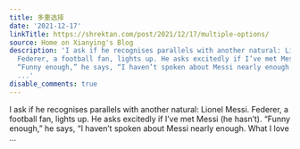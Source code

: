 ```yaml
---
title: 多重选择
date: '2021-12-17'
linkTitle: https://shrektan.com/post/2021/12/17/multiple-options/
source: Home on Xianying's Blog
description: 'I ask if he recognises parallels with another natural: Lionel Messi.
  Federer, a football fan, lights up. He asks excitedly if I’ve met Messi (he hasn’t).
  “Funny enough,” he says, “I haven’t spoken about Messi nearly enough. What I love
  ...'
disable_comments: true
---
```

I ask if he recognises parallels with another natural: Lionel Messi. Federer, a football fan, lights up. He asks excitedly if I’ve met Messi (he hasn’t). “Funny enough,” he says, “I haven’t spoken about Messi nearly enough. What I love ...